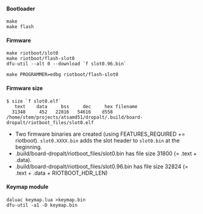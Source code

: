 #### Bootloader
```
make
make flash
```

#### Firmware
```
make riotboot/slot0
make riotboot/flash-slot0
dfu-util --alt 0 --download `f slot0.96.bin`

make PROGRAMMER=edbg riotboot/flash-slot0
```

#### Firmware size
```
$ size `f slot0.elf`
   text    data     bss     dec     hex filename
  31348     452   22816   54616    d558 /home/stem/projects/atsamd51/dropalt/.build/board-dropalt/riotboot_files/slot0.elf
```

* Two firmware binaries are created (using FEATURES_REQUIRED += riotboot). `slot0.XXXX.bin` adds the slot header to `slot0.bin` at the beginning.
* .build/board-dropalt/riotboot_files/slot0.bin has file size 31800 (= .text + .data).
* .build/board-dropalt/riotboot_files/slot0.96.bin has file size 32824 (= .text + .data + RIOTBOOT_HDR_LEN)

#### Keymap module
```
daluac keymap.lua >keymap.bin
dfu-util -a1 -D keymap.bin
```
